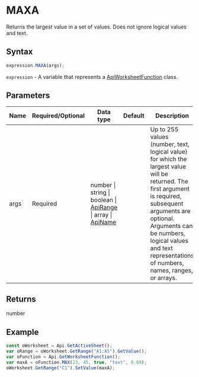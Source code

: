 # MAXA

Returns the largest value in a set of values. Does not ignore logical values and text.

## Syntax

```javascript
expression.MAXA(args);
```

`expression` - A variable that represents a [ApiWorksheetFunction](../ApiWorksheetFunction.md) class.

## Parameters

| **Name** | **Required/Optional** | **Data type** | **Default** | **Description** |
| ------------- | ------------- | ------------- | ------------- | ------------- |
| args | Required | number \| string \| boolean \| [ApiRange](../../ApiRange/ApiRange.md) \| array \| [ApiName](../../ApiName/ApiName.md) |  | Up to 255 values (number, text, logical value) for which the largest value will be returned. The first argument is required, subsequent arguments are optional. Arguments can be numbers, logical values and text representations of numbers, names, ranges, or arrays. |

## Returns

number

## Example



```javascript editor-xlsx
const oWorksheet = Api.GetActiveSheet();
var oRange = oWorksheet.GetRange("A1:A5").GetValue();
var oFunction = Api.GetWorksheetFunction();
var maxA = oFunction.MAX(23, 45, true, "text", 0.89);
oWorksheet.GetRange("C1").SetValue(maxA);

```
